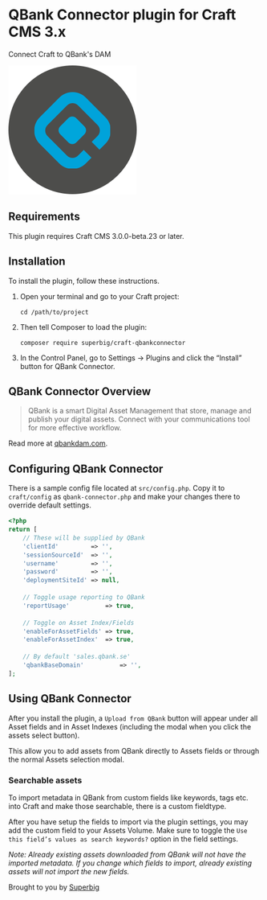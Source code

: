 # QBank Connector plugin for Craft CMS 3.x

Connect Craft to QBank's DAM

![Screenshot](resources/icon.png)

## Requirements

This plugin requires Craft CMS 3.0.0-beta.23 or later.

## Installation

To install the plugin, follow these instructions.

1.  Open your terminal and go to your Craft project:

        cd /path/to/project

2.  Then tell Composer to load the plugin:

        composer require superbig/craft-qbankconnector

3.  In the Control Panel, go to Settings → Plugins and click the “Install” button for QBank Connector.

## QBank Connector Overview

> QBank is a smart Digital Asset Management that store, manage and publish your digital assets. Connect with your communications tool for more effective workflow.

Read more at [qbankdam.com](https://www.qbankdam.com/en/start).

## Configuring QBank Connector

There is a sample config file located at `src/config.php`. Copy it to `craft/config` as `qbank-connector.php`
and make your changes there to override default settings.

```php
<?php
return [
    // These will be supplied by QBank
    'clientId'         => '',
    'sessionSourceId'  => '',
    'username'         => '',
    'password'         => '',
    'deploymentSiteId' => null,

    // Toggle usage reporting to QBank
    'reportUsage'          => true,

    // Toggle on Asset Index/Fields
    'enableForAssetFields' => true,
    'enableForAssetIndex'  => true,

    // By default 'sales.qbank.se'
    'qbankBaseDomain'          => '',
];
```

## Using QBank Connector

After you install the plugin, a `Upload from QBank` button will appear under all Asset fields and in Asset Indexes (including the modal when you click the assets select button).

This allow you to add assets from QBank directly to Assets fields or through the normal Assets selection modal.

### Searchable assets

To import metadata in QBank from custom fields like keywords, tags etc. into Craft and make those searchable, there is a custom fieldtype.

After you have setup the fields to import via the plugin settings, you may add the custom field to your Assets Volume. Make sure to toggle the `Use this field’s values as search keywords?` option in the field settings.

_Note: Already existing assets downloaded from QBank will not have the imported metadata. If you change which fields to import, already existing assets will not import the new fields._

Brought to you by [Superbig](https://superbig.co)
